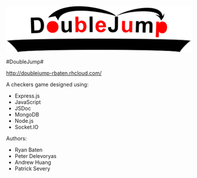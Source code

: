 <img src="/public/images/logo.png"/>

#DoubleJump#

http://doublejump-rbaten.rhcloud.com/

A checkers game designed using:
* Express.js
* JavaScript
* JSDoc
* MongoDB
* Node.js
* Socket.IO

Authors:
* Ryan Baten
* Peter Delevoryas
* Andrew Huang
* Patrick Severy
